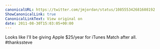 ```yaml
---
canonicalURL: https://twitter.com/jmjordan/status/108555342681608192
ShowCanonicalLink: true
CanonicalLinkText: View original on
date: 2011-08-30T15:03:05+00:00
---
```

Looks like I'll be giving Apple $25/year for iTunes Match after all. #thankssteve